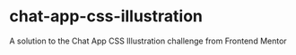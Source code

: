 # chat-app-css-illustration
A solution to the Chat App CSS Illustration challenge from Frontend Mentor
